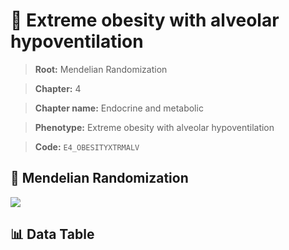 # 🧪 Extreme obesity with alveolar hypoventilation

> **Root:** Mendelian Randomization

> **Chapter:** 4  

> **Chapter name:** Endocrine and metabolic

> **Phenotype:** Extreme obesity with alveolar hypoventilation  

> **Code:** `E4_OBESITYXTRMALV`

## 🧬 Mendelian Randomization  

<img src="/MR/Figures/Forward/E4_OBESITYXTRMALV.png"/>

## 📊 Data Table

<CsvTableMRF src="/MR/Data/Forward/E4_OBESITYXTRMALV.csv"/>
